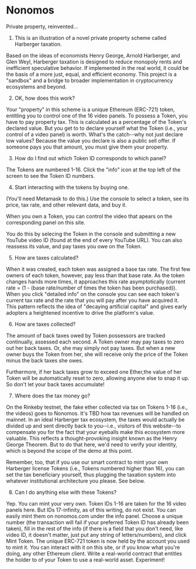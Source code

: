 # Nonomos

Private property, reinvented...

1. This is an illustration of a novel private property scheme called Harberger taxation.

Based on the ideas of economists Henry George, Arnold Harberger, and Glen Weyl, Harberger taxation is designed to reduce monopoly rents and inefficient speculative behavior. If implemented in the real world, it could be the basis of a more just, equal, and efficient economy. This project is a "sandbox" and a bridge to broader implementation in cryptocurrency ecosystems and beyond.

2. OK, how does this work?

Your "property" in this scheme is a unique Ethereum (ERC-721) token, entitling you to control one of the 16 video panels. To possess a Token, you have to pay property tax. This is calculated as a percentage of the Token's declared value. But you get to to declare yourself what the Token (i.e., your control of a video panel) is worth.
What's the catch--why not just declare low values? Because the value you declare is also a public sell offer. If someone pays you that amount, you must give them your property.

3. How do I find out which Token ID corresponds to which panel?

The Tokens are numbered 1-16. Click the "info" icon at the top left of the screen to see the Token ID numbers.

4. Start interacting with the tokens by buying one.

(You'll need Metamask to do this.) Use the console to select a token, see its price, tax rate, and other relevant data, and buy it.

When you own a Token, you can control the video that apears on the corresponding panel on this site.

You do this by selecing the Token in the console and submitting a new YouTube video ID (found at the end of every YouTube URL). You can also reassess its value, and pay taxes you owe on the Token.

5. How are taxes calculated?

When it was created, each token was assigned a base tax rate. The first few owners of each token, however, pay less than that base rate. As the token changes hands more times, it approaches this rate asymptotically (current rate = (1 - (base rate/number of times the token has been purchased)). When you click "detailed info" on the console you can see each token's current tax rate and the rate that you will pay after you have acquired it. This pattern reflects the idea of "decaying artificial capital" and gives early adopters a heightened incentive to drive the platform's value.

6. How are taxes collected?

The amount of back taxes owed by Token possessors are tracked continually, assessed each second. A Token owner may pay taxes to zero out her back taxes. Or, she may simply not pay taxes. But when a new owner buys the Token from her, she will receive only the price of the Token minus the back taxes she owes.

Furthermore, if her back taxes grow to exceed one Ether,the value of her Token will be automatically reset to zero, allowing anyone else to snap it up. So don't let your back taxes accumulate!

7. Where does the tax money go?

On the Rinkeby testnet, the fake ether collected via tax on Tokens 1-16 (i.e., the videos) goes to Nonomos.  It's TBD how tax revenues will be handled on mainnet. In an ideal Harberger tax ecosystem, the taxes would actually be divided up and sent directly back to you--i.e., visitors of this website--to compensate you for the fact that your eyeballs make this ecosystem more valuable. This reflects a thought-provoking insight known as the Henry George Theorem. But to do that here, we'd need to verify your identity, which is beyond the scope of the demo at this point.

Remember, too, that if you use our smart contract to mint your own Harberger license Tokens (i.e., Tokens numbered higher than 16), you can set the tax beneficiary yourself, thus plugging the taxation system into whatever institutional architecture you please.  See below.

8. Can I do anything else with these Tokens?

Yep. You can mint your very own. Token IDs 1-16 are taken for the 16 video panels here. But IDs 17-infinity, as of this writing, do not exist.  You can easily mint them on nonomos.com under the info panel. Choose a unique number (the transaction will fail if your preferred Token ID has already been taken), fill in the rest of the info (if there is a field that you don't need, like video ID, it doesn't matter, just put any string of letters/numbers), and click Mint Token. The unique ERC-721 token is now held by the account you used to mint it. You can interact with it on this site, or if you know what you're doing, any other Ethereum client. Write a real-world contract that entitles the holder to of your Token to use a real-world asset. Experiment!
